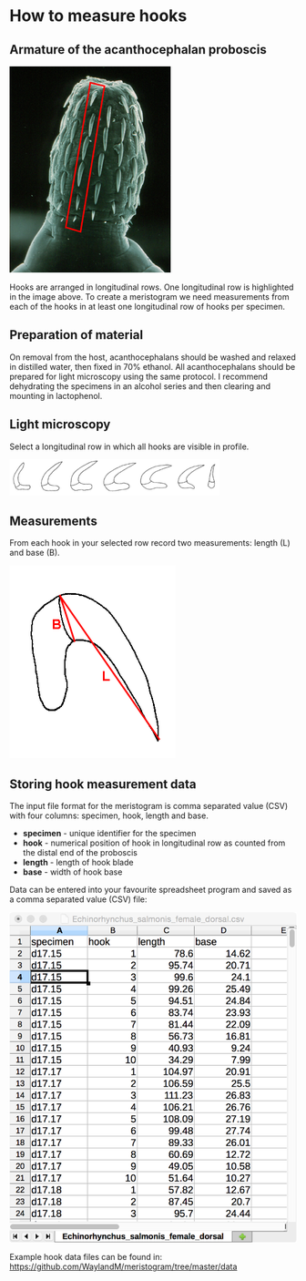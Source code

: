 # How to measure hooks

## Armature of the acanthocephalan proboscis
![SEM of acanthocephalan proboscis with one longitudinal row of hooks highlighted.](/images/long_row_hooks.png)

Hooks are arranged in longitudinal rows. One longitudinal row is highlighted in the image above. To create a meristogram we need measurements from each of the hooks in at least one longitudinal row of hooks per specimen.

## Preparation of material
On removal from the host, acanthocephalans should be washed and relaxed in distilled water, then fixed in 70% ethanol. All acanthocephalans should be prepared for light microscopy using the same protocol. I recommend dehydrating the specimens in an alcohol series and then clearing and mounting in lactophenol.

## Light microscopy
Select a longitudinal row in which all hooks are visible in profile.

![Line drawing of one longitudinal row of hooks in profile](/images/brayi_hooks.png)

## Measurements
From each hook in your selected row record two measurements: length (L) and base (B).

![Hook length and base measurements](/images/hook_measurements.png)


## Storing hook measurement data
The input file format for the meristogram is comma separated value (CSV) with four columns: specimen, hook, length and base.

* **specimen** - unique identifier for the specimen
* **hook** - numerical position of hook in longitudinal row as counted from the distal end of the proboscis
* **length** - length of hook blade
* **base** - width of hook base

Data can be entered into your favourite spreadsheet program and saved as a comma separated value (CSV) file:

![Spreadsheet of raw data.](/images/spreadsheet_raw_data.png)

Example hook data files can be found in:
https://github.com/WaylandM/meristogram/tree/master/data



